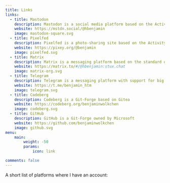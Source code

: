 ```yaml
---
title: Links
links:
  - title: Mastodon
    description: Mastodon is a social media platform based on the ActivityPub Standard. It is part of the "Fediverse".
    website: https://mstdn.social/@hbenjamin
    image: mastodon-square.svg
  - title: Pixelfed
    description: Pixelfed is a photo-sharing site based on the ActivityPub Standard. It is part of the "Fediverse".
    website: https://pixey.org/@benjamin
    image: pixelfed.svg
  - title: Matrix
    description: Matrix is a messaging platform based on the standard of the same name
    website: https://matrix.to/#/@hbenjamin:stux.chat
    image: matrix-org.svg
  - title: Telegram
    description: Telegram is a messaging platform with support for big groups and communities.
    website: https://t.me/benjamin_htm
    image: telegram.svg
  - title: Codeberg
    description: Codeberg is a Git-Forge based on Gitea
    website: https://codeberg.org/benjaminwolkchen
    image: codeberg.svg
  - title: GitHub
    description: GitHub is a Git-Forge owned by Microsoft
    website: https://github.com/benjaminwolkchen
    image: github.svg
menu:
    main: 
        weight: -50
        params:
            icon: link

comments: false
---
```

A short list of platforms where I have an account:
